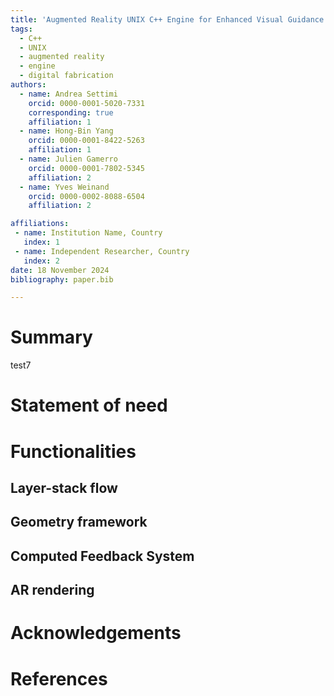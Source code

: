 ```yaml
---
title: 'Augmented Reality UNIX C++ Engine for Enhanced Visual Guidance in Woodworking'  # TODO: improve title
tags:
  - C++
  - UNIX
  - augmented reality
  - engine
  - digital fabrication
authors:
  - name: Andrea Settimi
    orcid: 0000-0001-5020-7331
    corresponding: true
    affiliation: 1
  - name: Hong-Bin Yang
    orcid: 0000-0001-8422-5263
    affiliation: 1
  - name: Julien Gamerro
    orcid: 0000-0001-7802-5345
    affiliation: 2
  - name: Yves Weinand
    orcid: 0000-0002-8088-6504
    affiliation: 2

affiliations:
 - name: Institution Name, Country
   index: 1
 - name: Independent Researcher, Country
   index: 2
date: 18 November 2024
bibliography: paper.bib

---
```


<!--
# Structure of the paper

- (0) Summary (MAX 50 words) - ANDREA
- (1) Statement of need (MAX 125 words) - ANDREA
- (2) Functionalities (MAX 100 words) - ANDREA
- (1.1) Layer-stack flow (MAX 150 words) - ANDREA
- (1.2) Geometry framework (MAX 200 words) - HONG-BIN
- (1.3) AR rendering (MAX 150 words) - HONG-BIN
- (1.4) Computed Feedback System (MAX 150 words) - ANDREA
- (2) Acknowledgements - ANDREA
- (3) References - ANDREA
-->

# Summary

test7
<!-- this is a sort of abstract. (MAX 50 words) -->
<!-- ![Test image captation.](01_fig_placeholder.png){ width=20% } -->


# Statement of need

<!--
aka "state-of-the-art". This is a context introduction and brief state-of-the-art. (MAX 125 words)
-->

# Functionalities

<!--
brief introduction to the general functioning and the following sections. (MAX 75 words)
It might include details that are no more mentioned in the following sections like:
- the hardware used (x64, monocular camera, etc.)
- ...
-->

## Layer-stack flow

<!--
this section should illustrate the layer stack system and the applicaton.h how ti workds. To be included:
    -a) a scheme (mermaid))
    -b) a description (MAX 150 words)
-->

## Geometry framework

<!--
this section should illustrate the layer stack system and the applicaton.h how it workds. To be included:
    -a) a scheme (mermaid))
    -b) a description (MAX 150 words)
-->


## Computed Feedback System

<!--
this section should illustrate the feedback system and how the layerFeeddback can get all the information from the other layers and use the geometry system at its convinience. To be included:
    -a) a scheme (mermaid))
    -b) a description (MAX 150 words)
-->

## AR rendering

<!--
this section should include:
    -a) a scheme of the layer system and general application.h structure
    -b) a brief description of its functioning (maybe with a smal snippet of code on how to instantiate a  point (MAX 150 words)
-->

# Acknowledgements

<!-- list of contributors -->

# References

<!--
Citations to entries in paper.bib should be in
[rMarkdown](http://rmarkdown.rstudio.com/authoring_bibliographies_and_citations.html)
format.

If you want to cite a software repository URL (e.g. something on GitHub without a preferred
citation) then you can do it with the example BibTeX entry below for @fidgit.

For a quick reference, the following citation commands can be used:
- `@author:2001`  ->  "Author et al. (2001)"
- `[@author:2001]` -> "(Author et al., 2001)"
- `[@author1:2001; @author2:2001]` -> "(Author1 et al., 2001; Author2 et al., 2002)"
-->


